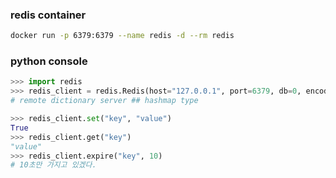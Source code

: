 ### redis container
```bash
docker run -p 6379:6379 --name redis -d --rm redis
```

### python console
```python
>>> import redis
>>> redis_client = redis.Redis(host="127.0.0.1", port=6379, db=0, encoding="UTF-8", decode_responses=True)
# remote dictionary server ## hashmap type

>>> redis_client.set("key", "value")
True
>>> redis_client.get("key")
"value"
>>> redis_client.expire("key", 10)
# 10초만 가지고 있겠다.

```
